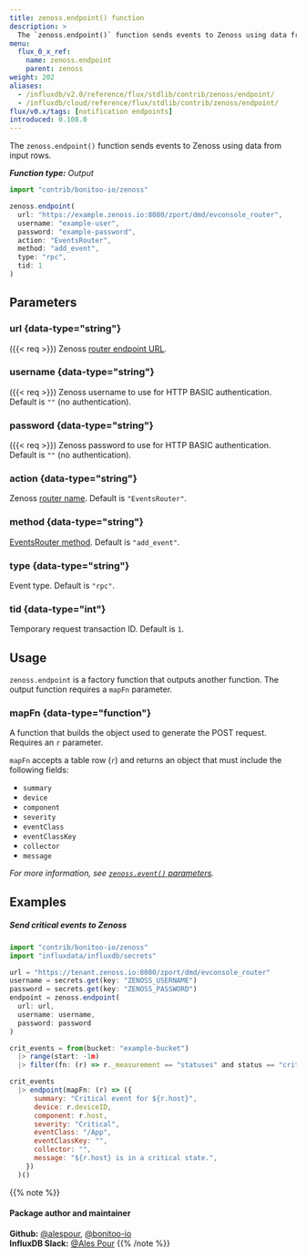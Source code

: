 ```yaml
---
title: zenoss.endpoint() function
description: >
  The `zenoss.endpoint()` function sends events to Zenoss using data from input rows.
menu:
  flux_0_x_ref:
    name: zenoss.endpoint
    parent: zenoss
weight: 202
aliases:
  - /influxdb/v2.0/reference/flux/stdlib/contrib/zenoss/endpoint/
  - /influxdb/cloud/reference/flux/stdlib/contrib/zenoss/endpoint/
flux/v0.x/tags: [notification endpoints]
introduced: 0.108.0
---
```


The `zenoss.endpoint()` function sends events to Zenoss using data from input rows.

_**Function type:** Output_

```js
import "contrib/bonitoo-io/zenoss"

zenoss.endpoint(
  url: "https://example.zenoss.io:8080/zport/dmd/evconsole_router",
  username: "example-user",
  password: "example-password",
  action: "EventsRouter",
  method: "add_event",
  type: "rpc",
  tid: 1
)
```

## Parameters

### url {data-type="string"}
({{< req >}})
Zenoss [router endpoint URL](https://help.zenoss.com/zsd/RM/configuring-resource-manager/enabling-access-to-browser-interfaces/creating-and-changing-public-endpoints).

### username {data-type="string"}
({{< req >}})
Zenoss username to use for HTTP BASIC authentication.
Default is `""` (no authentication).

### password {data-type="string"}
({{< req >}})
Zenoss password to use for HTTP BASIC authentication.
Default is `""` (no authentication).

### action {data-type="string"}
Zenoss [router name](https://help.zenoss.com/dev/collection-zone-and-resource-manager-apis/anatomy-of-an-api-request#AnatomyofanAPIrequest-RouterURL).
Default is `"EventsRouter"`.

### method {data-type="string"}
[EventsRouter method](https://help.zenoss.com/dev/collection-zone-and-resource-manager-apis/codebase/routers/router-reference/eventsrouter).
Default is `"add_event"`.

### type {data-type="string"}
Event type.
Default is `"rpc"`.

### tid {data-type="int"}
Temporary request transaction ID.
Default is `1`.

## Usage
`zenoss.endpoint` is a factory function that outputs another function.
The output function requires a `mapFn` parameter.

### mapFn {data-type="function"}
A function that builds the object used to generate the POST request.
Requires an `r` parameter.

`mapFn` accepts a table row (`r`) and returns an object that must include the
following fields:

- `summary`
- `device`
- `component`
- `severity`
- `eventClass`
- `eventClassKey`
- `collector`
- `message`

_For more information, see [`zenoss.event()` parameters](/flux/v0.x/stdlib/contrib/bonitoo-io/zenoss/event/#parameters)._

## Examples

##### Send critical events to Zenoss
```js
import "contrib/bonitoo-io/zenoss"
import "influxdata/influxdb/secrets"

url = "https://tenant.zenoss.io:8080/zport/dmd/evconsole_router"
username = secrets.get(key: "ZENOSS_USERNAME")
password = secrets.get(key: "ZENOSS_PASSWORD")
endpoint = zenoss.endpoint(
  url: url,
  username: username,
  password: password
)

crit_events = from(bucket: "example-bucket")
  |> range(start: -1m)
  |> filter(fn: (r) => r._measurement == "statuses" and status == "crit")

crit_events
  |> endpoint(mapFn: (r) => ({
      summary: "Critical event for ${r.host}",
      device: r.deviceID,
      component: r.host,
      severity: "Critical",
      eventClass: "/App",
      eventClassKey: "",
      collector: "",
      message: "${r.host} is in a critical state.",
    })
  )()
```

{{% note %}}
#### Package author and maintainer
**Github:** [@alespour](https://github.com/alespour), [@bonitoo-io](https://github.com/bonitoo-io)  
**InfluxDB Slack:** [@Ales Pour](https://influxdata.com/slack)
{{% /note %}}
